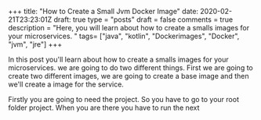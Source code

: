 +++
title: "How to Create a Small Jvm Docker Image"
date: 2020-02-21T23:23:01Z
draft: true
type = "posts"
draft = false
comments = true
description = "Here, you will learn about how to create a smalls images for your microservices. "
tags= ["java", "kotlin", "Dockerimages", "Docker", "jvm", "jre"]
+++

In this post you'll learn about how to create a smalls images for your microservices. we are going to do two different things. First we are going to create two different images, we are going to create a base image and then we'll create a image for the service.

Firstly you are going to need the project. So you have to go to your root folder project. When you are there you have to run the next 

